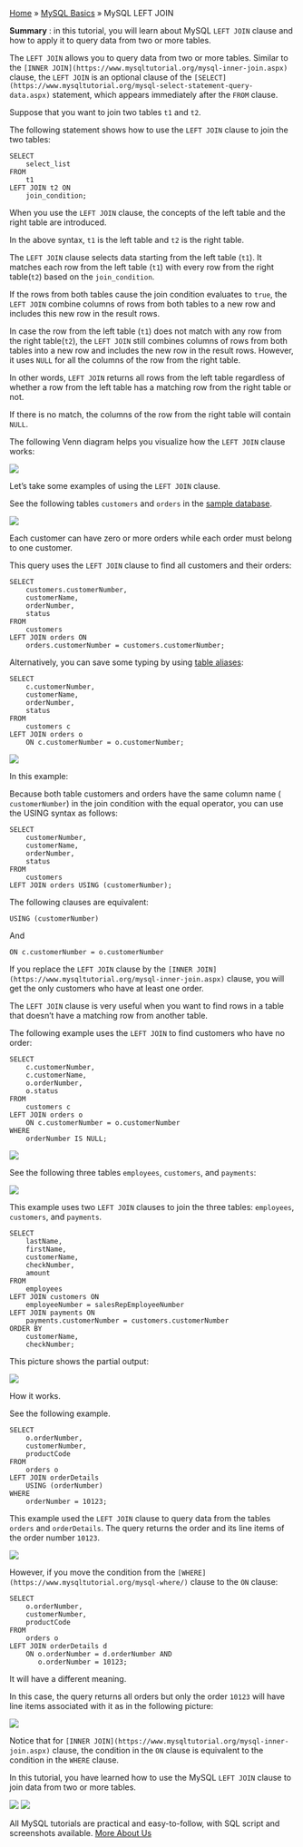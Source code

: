 

[Home](https://www.mysqltutorial.org/) » [MySQL
Basics](https://www.mysqltutorial.org/mysql-basics/) » MySQL LEFT JOIN



 **Summary** : in this tutorial, you will learn about MySQL `LEFT JOIN` clause
and how to apply it to query data from two or more tables.



The `LEFT JOIN` allows you to query data from two or more tables. Similar to
the `[INNER JOIN](https://www.mysqltutorial.org/mysql-inner-join.aspx)`
clause, the `LEFT JOIN` is an optional clause of the
`[SELECT](https://www.mysqltutorial.org/mysql-select-statement-query-
data.aspx)` statement, which appears immediately after the `FROM` clause.



Suppose that you want to join two tables `t1` and `t2`.



The following statement shows how to use the `LEFT JOIN` clause to join the
two tables:


    
    
    SELECT 
        select_list
    FROM
        t1
    LEFT JOIN t2 ON 
        join_condition;



When you use the `LEFT JOIN` clause, the concepts of the left table and the
right table are introduced.



In the above syntax, `t1` is the left table and `t2` is the right table.



The `LEFT JOIN` clause selects data starting from the left table (`t1`). It
matches each row from the left table (`t1`) with every row from the right
table(`t2`) based on the `join_condition`.



If the rows from both tables cause the join condition evaluates to `true`, the
`LEFT JOIN` combine columns of rows from both tables to a new row and includes
this new row in the result rows.



In case the row from the left table (`t1`) does not match with any row from
the right table(`t2`), the `LEFT JOIN` still combines columns of rows from
both tables into a new row and includes the new row in the result rows.
However, it uses `NULL` for all the columns of the row from the right table.



In other words, `LEFT JOIN` returns all rows from the left table regardless of
whether a row from the left table has a matching row from the right table or
not.



If there is no match, the columns of the row from the right table will contain
`NULL`.



The following Venn diagram helps you visualize how the `LEFT JOIN` clause
works:

![](https://www.mysqltutorial.org/wp-content/uploads/2011/05/mysql-left-join-Venn-diagram-300x183.png)


Let’s take some examples of using the `LEFT JOIN` clause.



See the following tables `customers` and `orders` in the [sample
database](https://www.mysqltutorial.org/mysql-sample-database.aspx).

![](https://www.mysqltutorial.org/wp-content/uploads/2019/08/customers-orders.png)


Each customer can have zero or more orders while each order must belong to one
customer.



This query uses the `LEFT JOIN` clause to find all customers and their orders:


    
    
    SELECT 
        customers.customerNumber, 
        customerName, 
        orderNumber, 
        status
    FROM
        customers
    LEFT JOIN orders ON 
        orders.customerNumber = customers.customerNumber;



Alternatively, you can save some typing by using [table
aliases](https://www.mysqltutorial.org/mysql-alias/):


    
    
    SELECT
        c.customerNumber,
        customerName,
        orderNumber,
        status
    FROM
        customers c
    LEFT JOIN orders o 
        ON c.customerNumber = o.customerNumber;

![](https://www.mysqltutorial.org/wp-content/uploads/2011/05/MySQL-LEFT-JOIN-example.png)


In this example:



Because both table customers and orders have the same column name (
`customerNumber`) in the join condition with the equal operator, you can use
the USING syntax as follows:


    
    
    SELECT
    	customerNumber,
    	customerName,
    	orderNumber,
    	status
    FROM
    	customers
    LEFT JOIN orders USING (customerNumber);



The following clauses are equivalent:


    
    
    USING (customerNumber)



And


    
    
    ON c.customerNumber = o.customerNumber



If you replace the `LEFT JOIN` clause by the `[INNER
JOIN](https://www.mysqltutorial.org/mysql-inner-join.aspx)` clause, you will
get the only customers who have at least one order.



The `LEFT JOIN` clause is very useful when you want to find rows in a table
that doesn’t have a matching row from another table.



The following example uses the `LEFT JOIN` to find customers who have no
order:


    
    
    SELECT 
        c.customerNumber, 
        c.customerName, 
        o.orderNumber, 
        o.status
    FROM
        customers c
    LEFT JOIN orders o 
        ON c.customerNumber = o.customerNumber
    WHERE
        orderNumber IS NULL;

![](https://www.mysqltutorial.org/wp-content/uploads/2011/05/MySQL-LEFT-JOIN-unmatched-rows.png)


See the following three tables `employees`, `customers`, and `payments`:

![](https://www.mysqltutorial.org/wp-content/uploads/2019/08/payments-customers-employees.png)


This example uses two `LEFT JOIN` clauses to join the three tables:
`employees`, `customers`, and `payments`.


    
    
    SELECT 
        lastName, 
        firstName, 
        customerName, 
        checkNumber, 
        amount
    FROM
        employees
    LEFT JOIN customers ON 
        employeeNumber = salesRepEmployeeNumber
    LEFT JOIN payments ON 
        payments.customerNumber = customers.customerNumber
    ORDER BY 
        customerName, 
        checkNumber;
    



This picture shows the partial output:

![](https://www.mysqltutorial.org/wp-content/uploads/2019/08/MySQL-LEFT-JOIN-three-tables-example.png)


How it works.



See the following example.


    
    
    SELECT 
        o.orderNumber, 
        customerNumber, 
        productCode
    FROM
        orders o
    LEFT JOIN orderDetails 
        USING (orderNumber)
    WHERE
        orderNumber = 10123;
    



This example used the `LEFT JOIN` clause to query data from the tables
`orders` and `orderDetails`. The query returns the order and its line items of
the order number `10123`.

![](https://www.mysqltutorial.org/wp-content/uploads/2011/05/MySQL-LEFT-JOIN-Condition-in-WHERE-clause.png)


However, if you move the condition from the
`[WHERE](https://www.mysqltutorial.org/mysql-where/)` clause to the `ON`
clause:


    
    
    SELECT 
        o.orderNumber, 
        customerNumber, 
        productCode
    FROM
        orders o
    LEFT JOIN orderDetails d 
        ON o.orderNumber = d.orderNumber AND 
           o.orderNumber = 10123;



It will have a different meaning.



In this case, the query returns all orders but only the order `10123` will
have line items associated with it as in the following picture:

![](https://www.mysqltutorial.org/wp-content/uploads/2011/05/MySQL-LEFT-JOIN-Condition-in-ON-clause.png)


Notice that for `[INNER JOIN](https://www.mysqltutorial.org/mysql-inner-
join.aspx)` clause, the condition in the `ON` clause is equivalent to the
condition in the `WHERE` clause.



In this tutorial, you have learned how to use the MySQL `LEFT JOIN` clause to
join data from two or more tables.

![](https://www.mysqltutorial.org/wp-content/themes/evolution/img/left.svg)
![](https://www.mysqltutorial.org/wp-content/themes/evolution/img/right.svg)


All MySQL tutorials are practical and easy-to-follow, with SQL script and
screenshots available. [More About Us](/about-us/)

